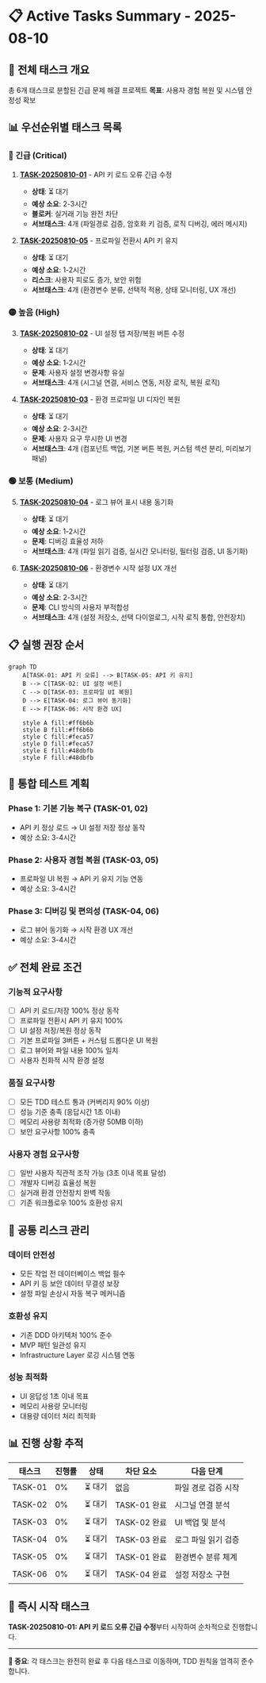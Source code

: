 # 📋 Active Tasks Summary - 2025-08-10

## 🎯 전체 태스크 개요
총 6개 태스크로 분할된 긴급 문제 해결 프로젝트
**목표**: 사용자 경험 복원 및 시스템 안정성 확보

## 📊 우선순위별 태스크 목록

### 🔴 긴급 (Critical)
1. **[TASK-20250810-01](./TASK-20250810-01_API_KEY_LOAD_ERROR_FIX.md)** - API 키 로드 오류 긴급 수정
   - **상태**: ⏳ 대기
   - **예상 소요**: 2-3시간
   - **블로커**: 실거래 기능 완전 차단
   - **서브태스크**: 4개 (파일경로 검증, 암호화 키 검증, 로직 디버깅, 에러 메시지)

2. **[TASK-20250810-05](./TASK-20250810-05_PROFILE_API_KEY_PERSISTENCE.md)** - 프로파일 전환시 API 키 유지
   - **상태**: ⏳ 대기
   - **예상 소요**: 1-2시간
   - **리스크**: 사용자 피로도 증가, 보안 위험
   - **서브태스크**: 4개 (환경변수 분류, 선택적 적용, 상태 모니터링, UX 개선)

### 🟡 높음 (High)
3. **[TASK-20250810-02](./TASK-20250810-02_UI_SETTINGS_BUTTONS_FIX.md)** - UI 설정 탭 저장/복원 버튼 수정
   - **상태**: ⏳ 대기
   - **예상 소요**: 1-2시간
   - **문제**: 사용자 설정 변경사항 유실
   - **서브태스크**: 4개 (시그널 연결, 서비스 연동, 저장 로직, 복원 로직)

4. **[TASK-20250810-03](./TASK-20250810-03_PROFILE_UI_DESIGN_RESTORE.md)** - 환경 프로파일 UI 디자인 복원
   - **상태**: ⏳ 대기
   - **예상 소요**: 2-3시간
   - **문제**: 사용자 요구 무시한 UI 변경
   - **서브태스크**: 4개 (컴포넌트 백업, 기본 버튼 복원, 커스텀 섹션 분리, 미리보기 패널)

### 🟢 보통 (Medium)
5. **[TASK-20250810-04](./TASK-20250810-04_LOG_VIEWER_SYNC_FIX.md)** - 로그 뷰어 표시 내용 동기화
   - **상태**: ⏳ 대기
   - **예상 소요**: 1-2시간
   - **문제**: 디버깅 효율성 저하
   - **서브태스크**: 4개 (파일 읽기 검증, 실시간 모니터링, 필터링 검증, UI 동기화)

6. **[TASK-20250810-06](./TASK-20250810-06_STARTUP_ENVIRONMENT_UX.md)** - 환경변수 시작 설정 UX 개선
   - **상태**: ⏳ 대기
   - **예상 소요**: 2-3시간
   - **문제**: CLI 방식의 사용자 부적합성
   - **서브태스크**: 4개 (설정 저장소, 선택 다이얼로그, 시작 로직 통합, 안전장치)

## 📋 실행 권장 순서

```mermaid
graph TD
    A[TASK-01: API 키 오류] --> B[TASK-05: API 키 유지]
    B --> C[TASK-02: UI 설정 버튼]
    C --> D[TASK-03: 프로파일 UI 복원]
    D --> E[TASK-04: 로그 뷰어 동기화]
    E --> F[TASK-06: 시작 환경 UX]

    style A fill:#ff6b6b
    style B fill:#ff6b6b
    style C fill:#feca57
    style D fill:#feca57
    style E fill:#48dbfb
    style F fill:#48dbfb
```

## 🧪 통합 테스트 계획

### **Phase 1: 기본 기능 복구** (TASK-01, 02)
- API 키 정상 로드 → UI 설정 저장 정상 동작
- 예상 소요: 3-4시간

### **Phase 2: 사용자 경험 복원** (TASK-03, 05)
- 프로파일 UI 복원 → API 키 유지 기능 연동
- 예상 소요: 3-4시간

### **Phase 3: 디버깅 및 편의성** (TASK-04, 06)
- 로그 뷰어 동기화 → 시작 환경 UX 개선
- 예상 소요: 3-4시간

## ✅ 전체 완료 조건

### **기능적 요구사항**
- [ ] API 키 로드/저장 100% 정상 동작
- [ ] 프로파일 전환시 API 키 유지 100%
- [ ] UI 설정 저장/복원 정상 동작
- [ ] 기본 프로파일 3버튼 + 커스텀 드롭다운 UI 복원
- [ ] 로그 뷰어와 파일 내용 100% 일치
- [ ] 사용자 친화적 시작 환경 설정

### **품질 요구사항**
- [ ] 모든 TDD 테스트 통과 (커버리지 90% 이상)
- [ ] 성능 기준 충족 (응답시간 1초 이내)
- [ ] 메모리 사용량 최적화 (증가량 50MB 이하)
- [ ] 보안 요구사항 100% 충족

### **사용자 경험 요구사항**
- [ ] 일반 사용자 직관적 조작 가능 (3초 이내 목표 달성)
- [ ] 개발자 디버깅 효율성 복원
- [ ] 실거래 환경 안전장치 완벽 작동
- [ ] 기존 워크플로우 100% 호환성 유지

## 🚨 공통 리스크 관리

### **데이터 안전성**
- 모든 작업 전 데이터베이스 백업 필수
- API 키 등 보안 데이터 무결성 보장
- 설정 파일 손상시 자동 복구 메커니즘

### **호환성 유지**
- 기존 DDD 아키텍처 100% 준수
- MVP 패턴 일관성 유지
- Infrastructure Layer 로깅 시스템 연동

### **성능 최적화**
- UI 응답성 1초 이내 목표
- 메모리 사용량 모니터링
- 대용량 데이터 처리 최적화

## 📊 진행 상황 추적

| 태스크 | 진행률 | 상태 | 차단 요소 | 다음 단계 |
|--------|--------|------|-----------|-----------|
| TASK-01 | 0% | ⏳ 대기 | 없음 | 파일 경로 검증 시작 |
| TASK-02 | 0% | ⏳ 대기 | TASK-01 완료 | 시그널 연결 분석 |
| TASK-03 | 0% | ⏳ 대기 | TASK-02 완료 | UI 백업 및 분석 |
| TASK-04 | 0% | ⏳ 대기 | TASK-03 완료 | 로그 파일 읽기 검증 |
| TASK-05 | 0% | ⏳ 대기 | TASK-01 완료 | 환경변수 분류 체계 |
| TASK-06 | 0% | ⏳ 대기 | TASK-04 완료 | 설정 저장소 구현 |

## 🎯 즉시 시작 태스크
**TASK-20250810-01: API 키 로드 오류 긴급 수정**부터 시작하여 순차적으로 진행합니다.

---
**📌 중요**: 각 태스크는 완전히 완료 후 다음 태스크로 이동하며, TDD 원칙을 엄격히 준수합니다.

